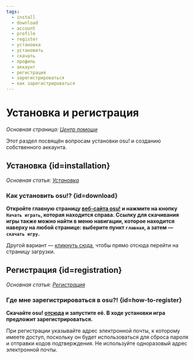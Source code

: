 ```yaml
---
tags:
  - install
  - download
  - account
  - profile
  - register
  - установка
  - установить
  - скачать
  - профиль
  - аккаунт
  - регистрация
  - зарегистрироваться
  - как зарегистрироваться
---
```


# Установка и регистрация

*Основная страница: [Центр помощи](/wiki/Help_centre)*

Этот раздел посвящён вопросам установки osu! и созданию собственного аккаунта.

## Установка {id=installation}

*Основная статья: [Установка](/wiki/Client/Installation)*

### Как установить osu!? {id=download}

**Откройте главную страницу [веб-сайта osu!](https://osu.ppy.sh/home) и нажмите на кнопку `Начать играть`, которая находится справа. Ссылку для скачивания игры также можно найти в меню навигации, которое находится наверху на любой странице: выберите пункт `главная`, а затем — `скачать игру`.**

Другой вариант — [кликнуть сюда](https://osu.ppy.sh/home/download), чтобы прямо отсюда перейти на страницу загрузки.

## Регистрация {id=registration}

*Основная статья: [Регистрация](/wiki/Registration)*

### Где мне зарегистрироваться в osu?! {id=how-to-register}

**Скачайте osu! [отсюда](https://osu.ppy.sh/home/download) и запустите её. В ходе установки игра предложит зарегистрироваться.**

При регистрации указывайте адрес электронной почты, к которому имеете доступ, поскольку он будет использоваться для сброса пароля и отправки кодов подтверждения. Не используйте одноразовый адрес электронной почты.
